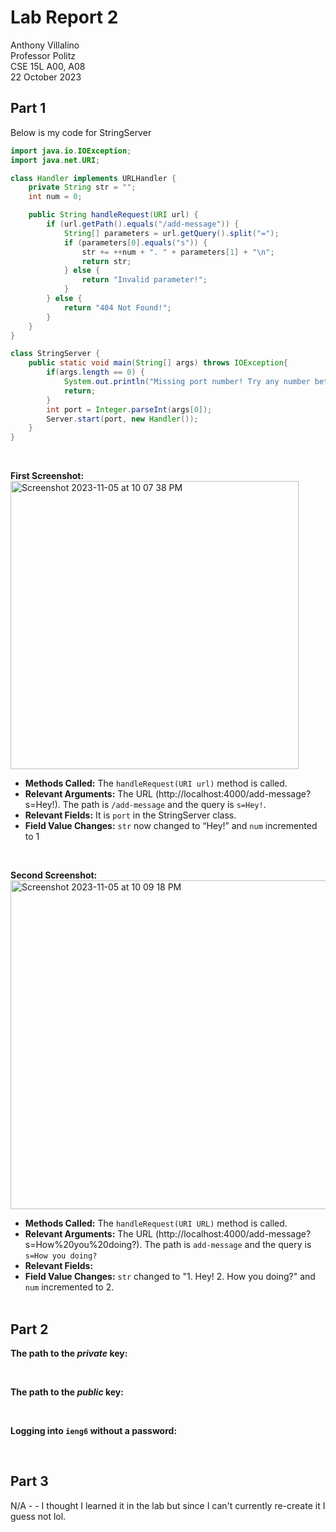 # Lab Report 2
Anthony Villalino<br>
Professor Politz<br>
CSE 15L A00, A08<br>
22 October 2023

## Part 1
Below is my code for StringServer
```java
import java.io.IOException;
import java.net.URI;

class Handler implements URLHandler {
    private String str = "";
    int num = 0;

    public String handleRequest(URI url) {
        if (url.getPath().equals("/add-message")) {
            String[] parameters = url.getQuery().split("=");
            if (parameters[0].equals("s")) {
                str += ++num + ". " + parameters[1] + "\n";
                return str;
            } else {
                return "Invalid parameter!";
            }
        } else {
            return "404 Not Found!";
        }
    }
}

class StringServer {
    public static void main(String[] args) throws IOException{
        if(args.length == 0) {
            System.out.println("Missing port number! Try any number between 1024 to 49151");
            return;
        }
        int port = Integer.parseInt(args[0]);
        Server.start(port, new Handler());
    }
}
```
<br>

**First Screenshot:** <br>
<img width="461" alt="Screenshot 2023-11-05 at 10 07 38 PM" src="https://github.com/ajv44/cse15l-lab-reports/assets/146896794/f2213a9c-9644-4461-9d27-ee82f81155ef">
<br>

- **Methods Called:** The `handleRequest(URI url)` method is called. <br>
- **Relevant Arguments:** The URL (http://localhost:4000/add-message?s=Hey!). The path is `/add-message` and the query is `s=Hey!`. <br>
- **Relevant Fields:**  It is `port` in the StringServer class. <br>
- **Field Value Changes:** `str` now changed to “Hey!” and `num` incremented to 1 <br>
<br>

**Second Screenshot:** <br>
<img width="526" alt="Screenshot 2023-11-05 at 10 09 18 PM" src="https://github.com/ajv44/cse15l-lab-reports/assets/146896794/14d474f9-d197-4a75-8320-89320e15b945"> 
<br>
- **Methods Called:** The `handleRequest(URI URL)` method is called. <br>
- **Relevant Arguments:** The URL (http://localhost:4000/add-message?s=How%20you%20doing?). The path is `add-message` and the query is `s=How you doing?`<br>
- **Relevant Fields:** <br>
- **Field Value Changes:** `str` changed to "1. Hey! 2. How you doing?" and `num` incremented to 2.<br> <br>

## Part 2

**The path to the *private* key:** <br>

<br>

**The path to the *public* key:** <br>

<br>

**Logging into `ieng6` without a password:** <br>

<br>

## Part 3
N/A - - I thought I learned it in the lab but since I can't currently re-create it I guess not lol.

